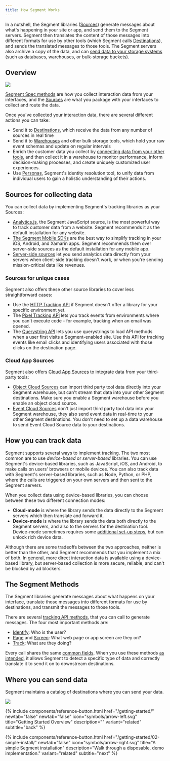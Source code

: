 ```yaml
---
title: How Segment Works
---
```


In a nutshell, the Segment libraries ([Sources](/docs/connections/sources/catalog/)) generate messages about what's happening in your site or app, and send them to the Segment servers. Segment then translates the content of those messages into different formats for use by other tools (which Segment calls [Destinations](/docs/connections/destinations/)), and sends the translated messages to those tools. The Segment servers also archive a copy of the data, and can [send data to your storage systems](/docs/connections/storage/) (such as databases, warehouses, or bulk-storage buckets).


## Overview

![](images/subwaymap-2.png)

[Segment Spec methods](/docs/connections/spec/) are how you collect interaction data from your interfaces, and the [Sources](/docs/connections/sources/) are what you package with your interfaces to collect and route the data.

Once you've collected your interaction data, there are several different actions you can take:
- Send it to [Destinations](/docs/connections/destinations/), which receive the data from any number of sources in real time
- Send it to [Warehouses](/docs/connections/storage/) and other bulk storage tools, which hold your raw event schemas and update on regular intervals
- Enrich the customer data you collect by [connecting data from your other tools](/docs/connections/sources/catalog/#cloud-apps), and then collect it in a warehouse to monitor performance, inform decision-making processes, and create uniquely customized user experiences.
- Use [Personas](/docs/personas/), Segment's identity resolution tool, to unify data from individual users to gain a holistic understanding of their actions.


## Sources for collecting data

You can collect data by implementing Segment's tracking libraries as your Sources:
- [Analytics.js](/docs/connections/sources/catalog/libraries/website/javascript/), the Segment JavaScript source, is the most powerful way to track customer data from a website. Segment recommends it as the default installation for any website.
- [The Segment Mobile SDKs](/docs/connections/sources/catalog/#mobile) are the best way to simplify tracking in your iOS, Android, and Xamarin apps. Segment recommends them over server-side sources as the default installation for any mobile app.
- [Server-side sources](/docs/connections/sources/catalog/#server) let you send analytics data directly from your servers when client-side tracking doesn't work, or when you're sending mission-critical data like revenues.

### Sources for unique cases
Segment also offers these other source libraries to cover less straightforward cases:

- Use the [HTTP Tracking API](/docs/connections/sources/catalog/libraries/server/http-api/) if Segment doesn't offer a library for your specific environment yet.
- The [Pixel Tracking API](/docs/connections/sources/catalog/libraries/server/pixel-tracking-api/) lets you track events from environments where you can't execute code - for example, tracking when an email was opened.
- The [Querystring API](/docs/connections/sources/catalog/libraries/website/javascript/querystring/) lets you use querystrings to load API methods when a user first visits a Segment-enabled site. Use this API for tracking events like email clicks and identifying users associated with those clicks on the destination page.

### Cloud App Sources
Segment also offers [Cloud App Sources](/docs/connections/sources/about-cloud-sources/) to integrate data from your third-party tools:

- [Object Cloud Sources](/docs/connections/sources/about-cloud-sources/#event-cloud-app-sources) can import third party tool data directly into your Segment warehouse, but can't stream that data into your other Segment destinations. Make sure you enable a Segment warehouse before you enable an object cloud source.
- [Event Cloud Sources](/docs/connections/sources/about-cloud-sources/#object-cloud-app-sources) don't just import third party tool data into your Segment warehouse, they also send event data in real-time to your other Segment destinations. You don't need to set up a data warehouse to send Event Cloud Source data to your destinations.

## How you can track data

Segment supports several ways to implement tracking. The two most common are to use _device-based_ or _server-based_ libraries. You can use Segment's device-based libraries, such as JavaScript, iOS, and Android, to make calls on users' browsers or mobile devices. You can also track data with Segment's server-based libraries, such as Node, Python, or PHP, where the calls are triggered on your own servers and then sent to the Segment servers.

When you collect data using device-based libraries, you can choose between these two different connection modes:
* **Cloud-mode** is where the library sends the data directly to the Segment servers which then translate and forward it.
* **Device-mode** is where the library sends the data both directly to the Segment servers, and also to the servers for the destination tool. Device-mode sometimes requires some [additional set-up steps](/docs/connections/sources/mobile_guide/), but can unlock rich device data.

Although there are some tradeoffs between the two approaches, neither is better than the other, and Segment recommends that you implement a mix of both. In general, more direct interaction data is available using a device-based library, but server-based collection is more secure, reliable, and can't be blocked by ad blockers.

<!-- Here's a handy flow chart to help with the client-side/server-side decision:

TODO: Image removed, didn't work with formatting. need a better version of this flowchart or else to just omit?-->


## The Segment Methods

The Segment libraries generate messages about what happens on your interface, translate those messages into different formats for use by destinations, and transmit the messages to those tools.

There are several [tracking API methods](/docs/connections/spec/), that you can call to generate messages. The four most important methods are:
  - [Identify](/docs/connections/spec/identify/): Who is the user?
  - [Page](/docs/connections/spec/page/) and [Screen](/docs/connections/spec/screen/): What web page or app screen are they on?
  - [Track](/docs/connections/spec/track/): What are they doing?

Every call shares the same [common fields](/docs/connections/spec/common/). When you use these methods [as intended](/docs/connections/spec/best-practices-identify/), it allows Segment to detect a specific type of data and correctly translate it to send it on to downstream destinations.


## Where you can send data

Segment maintains a catalog of destinations where you can send your data.

<!--TODO: big list o' destinations image (programmatically update?) should go here-->

![](images/dests_grid.png)


<div class="double">
  {% include components/reference-button.html href="/getting-started/" newtab="false" newtab="false" icon="symbols/arrow-left.svg" title="Getting Started Overview" description="" variant="related" subtitle="back" %}

  {% include components/reference-button.html  href="/getting-started/02-simple-install/" newtab="false" icon="symbols/arrow-right.svg" title="A simple Segment installation" description="Walk through a disposable, demo implementation." variant="related" subtitle="next" %}
</div>
